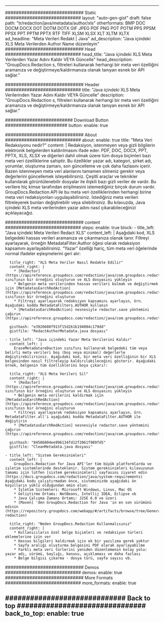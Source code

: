 
---
############################# Static ############################
layout: "auto-gen-gist" 
draft: false
path: "tr/redaction/java/metadata/author/xls"
otherformats: BMP DOC DOCM DOCX DOT DOTM DOTX GIF JPEG PDF PNG POT POTM PPS PPSM PPSX PPT PPTM PPTX RTF TIFF XLSM XLSX XLT XLTM XLTX  
ad_headline: "Meta Verileri Redakt | Java"
ad_description: "Java içindeki XLS Meta Verilerden Author Name düzenleyin"
############################# Head ############################
head_title: "Java içindeki XLS Meta Verilerden Yazar Adını Kaldır VEYA Güncelle"
head_description: "GroupDocs.Redaction s, filtreleri kullanarak herhangi bir meta veri özelliğini aramanıza ve değiştirmeye/kaldırmanıza olanak tanıyan esnek bir API sağlar."

############################# Header ############################
title: "Java içindeki XLS Meta Verilerinden Yazar Adını Kaldır VEYA Güncelle"
description: "GroupDocs.Redaction s, filtreleri kullanarak herhangi bir meta veri özelliğini aramanıza ve değiştirmeye/kaldırmanıza olanak tanıyan esnek bir API sağlar."

######################### Download Button #######################
button:
    enable: true

############################# About ############################
about:
    enable: true
    title: "Meta Veri Redaksiyonu nedir?"
    content: |
        Redaksiyon, istenmeyen veya gizli bilgilerin elektronik belgelerden kaldırılmasını ifade eder. PDF, DOC, DOCX, PPT, PPTX, XLS, XLSX ve diğerleri dahil olmak üzere tüm dosya biçimleri bazı meta veri özelliklerine sahiptir. Bu özellikler yazar adı, kategori, şirket adı, yorumlar, oluşturma zamanı, son güncelleme ve çok daha fazlasını içerir. Bazen istenmeyen meta veri alanlarını tamamen silmeniz gerekir veya değerlerini güncellemek isteyebilirsiniz. Çeşitli araçlar ve teknikler kullanılarak görüntülenebilir dosyalar ile ilişkili bazı gizli veriler de vardır. Bu verilere hiç kimse tarafından erişilmesini istemediğiniz birçok durum vardır. GroupDocs.Redaction API ile bu meta veri özelliklerinden herhangi birine meta veri redaksiyonları uygulayabilirsiniz. İstediğiniz meta verileri filtreleyerek bunları değiştirebilir veya silebilirsiniz. Bu kılavuzda, Java içindeki XLS meta verilerinden yazar adını nasıl çıkarabileceğinizi açıklayacağız.

############################# content ############################
steps:
    enable: true
    block:
    - title_left: "Java içindeki Meta Verileri Redact XLS"
      content_left: |
        Aşağıdaki kod, XLS belgedeki hassas verileri aramanıza ve çıkarmanıza olanak tanır. Filtreyi ayarlayarak, örneğin MetadataFilter.Author öğesi olarak redaksiyon kapsamını ayarlayabilirsiniz. “Yazar” özelliği hariç, tüm meta veri öğelerinde normal ifadeler eşleşmelerini geri alır: 

      title_right: "XLS Meta Veriler Nasıl Redakte Edilir"
      content_right: |
        * [Redactor](https://apireference.groupdocs.com/redaction/java/com.groupdocs.redaction/Redactor) sınıfının bir örneğini oluşturun ve XLS dosyasını yükleyin
        * Belgenin meta verilerinden hassas verileri bulmak ve değiştirmek için [MetadatasEarchRedAction](https://apireference.groupdocs.com/redaction/java/com.groupdocs.redaction.redactions/MetadataSearchRedaction) sınıfının bir örneğini oluşturun
        * Filtreyi ayarlayarak redaksiyon kapsamını ayarlayın, örn. Aşağıdaki kodda MetadataFilters.AUTHOR kullanın
        * [MetadatasEarchRedAction] nesnesiyle redactor.save yöntemini çağırın (https://apireference.groupdocs.com/redaction/java/com.groupdocs.redaction.redactions/MetadataSearchRedaction) 

      gisthash: "e3926608f913f15d261b194084c179dd"
      gistfile: "RedactAuthorMetadata.java dosyası"
      
    - title_left: "Java içindeki Yazar Meta Verilerini Kaldır"
      content_left: |
        EraseMetadatareDaction sınıfını kullanarak belgedeki tüm veya belirli meta verileri boş (boş veya minimal) değerlerle değiştirebilirsiniz. Aşağıdaki kod, bir meta veri özelliğinin bir XLS belgesinden nasıl filtreleyip kaldırılabileceğini gösterir. Aşağıdaki örnek, belgenin tüm özelliklerini boşa çıkarır: 
        
      title_right: "XLS Meta Verileri Sil"
      content_right: |
        * [Redactor](https://apireference.groupdocs.com/redaction/java/com.groupdocs.redaction/Redactor) sınıfının bir örneğini oluşturun ve XLS dosyasını yükleyin
        * Belgenin meta verilerini kaldırmak için [MetadatasEarchRedAction](https://apireference.groupdocs.com/redaction/java/com.groupdocs.redaction.redactions/MetadataSearchRedaction) sınıfının bir örneğini oluşturun
        * Filtreyi ayarlayarak redaksiyon kapsamını ayarlayın, örn. MetadataFilter.all'i aşağıdaki kodda MetadataFilter.AUTHOR ile değiştirin
        * [MetadatasEarchRedAction] nesnesiyle redactor.save yöntemini çağırın (https://apireference.groupdocs.com/redaction/java/com.groupdocs.redaction.redactions/MetadataSearchRedaction) 
        
      gisthash: "84586804ee996134fd12f2061f989fd5"
      gistfile: "CleanMetadata.java dosyası"

    - title_left: "Sistem Gereksinimleri"
      content_left: |
        GroupDocs.Redaction for Java API'ler tüm büyük platformlarda ve işletim sistemlerinde desteklenir. Sistem gereksinimleri kılavuzunun tamamı için lütfen [sistem gereksinimleri] sayfasını ziyaret edin (https://docs.groupdocs.com/redaction/java/system-requirements) Aşağıdaki kodu çalıştırmadan önce, sisteminizde aşağıdaki ön koşulların yüklü olduğundan emin olun:
        * İşletim Sistemleri: Microsoft Windows, Linux, Mac OS
        * Geliştirme Ortamı: NetBeans, Intellij IDEA, Eclipse vb
        * Java Çalışma Zamanı Ortamı: J2SE 6.0 ve üzeri
        * [Maven] 'den GroupDocs.Redaction for Java 'in en son sürümünü edinin (https://repository.groupdocs.com/webapp/#/artifacts/browse/tree/General/repo/com/groupdocs/groupdocs-redaction)
        
      title_right: "Neden GroupDocs.Redaction Kullanmalısınız"
      content_right: |
        * Kullanıcıların özel belge biçimleri ve redaksiyon türleri eklemelerine izin ver
        * Hassas bilgileri kaldırmak için ek bir yazılıma gerek yoktur
        * Sayfa aralığı oluşturma belgesini PDF olarak ayarlayabilme
        * Farklı meta veri türlerini yeniden düzenlemenin kolay yolu: yazar adı, sürümü, başlığı, konusu, açıklaması ve daha fazlası
        * Belge bilgisi çıkarma - dosya türü, sayfa sayısı vb.
        

############################# Demos ############################
demos:
    enable: true
############################# More Formats ############################
more_formats:
    enable: true

############################# Back to top ###############################
back_to_top:
    enable: true
---